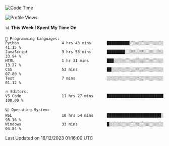 <!--START_SECTION:waka-->
![Code Time](http://img.shields.io/badge/Code%20Time-448%20hrs%2023%20mins-blue)

![Profile Views](http://img.shields.io/badge/Profile%20Views-11-blue)

📊 **This Week I Spent My Time On** 

```text
💬 Programming Languages: 
Python                   4 hrs 43 mins       ██████████░░░░░░░░░░░░░░░   41.15 % 
JavaScript               3 hrs 53 mins       ████████░░░░░░░░░░░░░░░░░   33.94 % 
HTML                     1 hr 31 mins        ███░░░░░░░░░░░░░░░░░░░░░░   13.27 % 
CSS                      53 mins             ██░░░░░░░░░░░░░░░░░░░░░░░   07.80 % 
Text                     7 mins              ░░░░░░░░░░░░░░░░░░░░░░░░░   01.12 % 

🔥 Editors: 
VS Code                  11 hrs 27 mins      █████████████████████████   100.00 % 

💻 Operating System: 
WSL                      10 hrs 54 mins      ████████████████████████░   95.16 % 
Windows                  33 mins             █░░░░░░░░░░░░░░░░░░░░░░░░   04.84 % 
```


 Last Updated on 16/12/2023 01:16:00 UTC
<!--END_SECTION:waka-->
